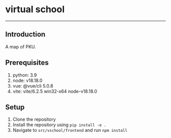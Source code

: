 # virtual school
---

## Introduction
A map of PKU.

## Prerequisites
1. python: 3.9
2. node: v18.18.0
3. vue: @vue/cli 5.0.8
4. vite: vite/6.2.5 win32-x64 node-v18.18.0

## Setup
1. Clone the repository
2. Install the repository using `pip install -e .`
3. Navigate to `src/vschool/frontend` and run `npm install`

